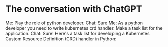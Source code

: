 # The conversation with ChatGPT

Me: Play the role of python developer.
Chat: Sure
Me: As a python developer you need to write kubernetes crd handler. Make a task list for the application.
Chat: 
Sure! Here's a task list for developing a Kubernetes Custom Resource Definition (CRD) handler in Python:


